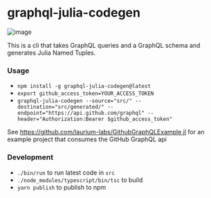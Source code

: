 # graphql-julia-codegen

![image](https://user-images.githubusercontent.com/7853605/113448559-16cad300-93ca-11eb-94cd-9505b88590ef.png)


This is a cli that takes GraphQL queries and a GraphQL schema and generates Julia Named Tuples.

### Usage
- `npm install -g graphql-julia-codegen@latest`
- `export github_access_token=YOUR_ACCESS_TOKEN`
- `graphql-julia-codegen --source="src/" --destination="src/generated/" --endpoint="https://api.github.com/graphql" --header="Authorization:Bearer $github_access_token"`

See https://github.com/laurium-labs/GithubGraphQLExample.jl for an example project that consumes the GitHub GraphQL api


### Development

- `./bin/run` to run latest code in `src`
- `./node_modules/typescript/bin/tsc` to build
- `yarn publish` to publish to npm

